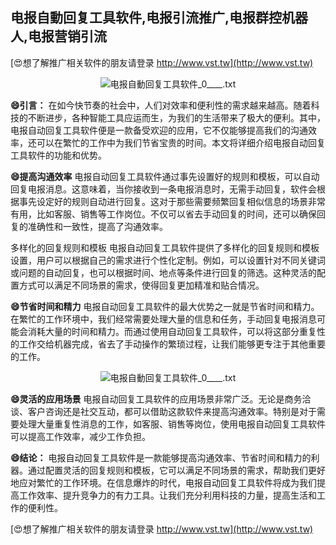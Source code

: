 ## **电报自動回复工具软件,电报引流推广,电报群控机器人,电报营销引流**

[😍想了解推广相关软件的朋友请登录 http://www.vst.tw](http://www.vst.tw)

 <center><img src="https://vst.tw/MP4/tuiguang/png/4.png" alt="电报自動回复工具软件_0____.txt"></center>

**😄引言：**
在如今快节奏的社会中，人们对效率和便利性的需求越来越高。随着科技的不断进步，各种智能工具应运而生，为我们的生活带来了极大的便利。其中，电报自动回复工具软件便是一款备受欢迎的应用，它不仅能够提高我们的沟通效率，还可以在繁忙的工作中为我们节省宝贵的时间。本文将详细介绍电报自动回复工具软件的功能和优势。

**😄提高沟通效率**
电报自动回复工具软件通过事先设置好的规则和模板，可以自动回复电报消息。这意味着，当你接收到一条电报消息时，无需手动回复，软件会根据事先设定好的规则自动进行回复。这对于那些需要频繁回复相似信息的场景非常有用，比如客服、销售等工作岗位。不仅可以省去手动回复的时间，还可以确保回复的准确性和一致性，提高了沟通效率。

多样化的回复规则和模板
电报自动回复工具软件提供了多样化的回复规则和模板设置，用户可以根据自己的需求进行个性化定制。例如，可以设置针对不同关键词或问题的自动回复，也可以根据时间、地点等条件进行回复的筛选。这种灵活的配置方式可以满足不同场景的需求，使得回复更加精准和贴合情况。

**😄节省时间和精力**
电报自动回复工具软件的最大优势之一就是节省时间和精力。在繁忙的工作环境中，我们经常需要处理大量的信息和任务，手动回复电报消息可能会消耗大量的时间和精力。而通过使用自动回复工具软件，可以将这部分重复性的工作交给机器完成，省去了手动操作的繁琐过程，让我们能够更专注于其他重要的工作。

 <center><img src="https://vst.tw/MP4/tuiguang/png/4.png" alt="电报自動回复工具软件_0____.txt"></center>

**😄灵活的应用场景**
电报自动回复工具软件的应用场景非常广泛。无论是商务洽谈、客户咨询还是社交互动，都可以借助这款软件来提高沟通效率。特别是对于需要处理大量重复性消息的工作，如客服、销售等岗位，使用电报自动回复工具软件可以提高工作效率，减少工作负担。

**😄结论：**
电报自动回复工具软件是一款能够提高沟通效率、节省时间和精力的利器。通过配置灵活的回复规则和模板，它可以满足不同场景的需求，帮助我们更好地应对繁忙的工作环境。在信息爆炸的时代，电报自动回复工具软件将成为我们提高工作效率、提升竞争力的有力工具。让我们充分利用科技的力量，提高生活和工作的便利性。

[😍想了解推广相关软件的朋友请登录 http://www.vst.tw](http://www.vst.tw)



